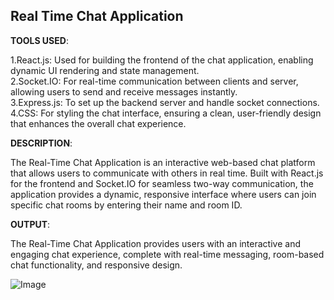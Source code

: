 <h2>Real Time Chat Application</h2>

**TOOLS USED**:

1.React.js: Used for building the frontend of the chat application, enabling dynamic UI rendering and state management. <br>
2.Socket.IO: For real-time communication between clients and server, allowing users to send and receive messages instantly. <br>
3.Express.js: To set up the backend server and handle socket connections. <br>
4.CSS: For styling the chat interface, ensuring a clean, user-friendly design that enhances the overall chat experience. <br>

**DESCRIPTION**:

The Real-Time Chat Application is an interactive web-based chat platform that allows users to communicate with others in real time. Built with React.js for the frontend and Socket.IO for seamless two-way communication, the application provides a dynamic, responsive interface where users can join specific chat rooms by entering their name and room ID. 

**OUTPUT**:

The Real-Time Chat Application provides users with an interactive and engaging chat experience, complete with real-time messaging, room-based chat functionality, and responsive design.

![Image](https://github.com/user-attachments/assets/919cec6a-91c8-4ff3-8569-4e02e0a20a81)
